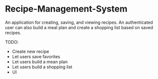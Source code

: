 # Recipe-Management-System
An application for creating, saving, and viewing recipes. An authenticated user can also build a meal plan and create a shopping list based on saved recipes.

TODO:
- Create new recipe
- Let users save favorites
- Let users build a mean plan
- Let users build a shopping list
- UI
